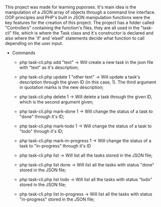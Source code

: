 This project was made for learning puporses. It's main idea is the manipulation of a JSON array of objects through a command line interface.
OOP principles and PHP's built in JSON manipulation functions were the key features for the creation of this project.
The project has a folder called "Controllers" containing the function's files, they are all used in the "task-cli" file, which is where the 
Task class and it's constructor is declared and also where the 'if' and 'elseif' statements decide what function to call depending on the user
input.

* Commands 
   * php task-cli.php add "text" -> Will create a new task in the json file with "text" as it's description;
     
   * php task-cli.php update 1 "other text" -> Will update a task's description through the given ID (in this case, 1). The third argument in
     quotation marks is the new description;
     
   * php task-cli.php delete 1 -> Will delete a task through the given ID, which is the second argument given;
     
   * php task-cli.php mark-done 1 -> Will change the status of a task to "done" through it's ID;
     
   * php task-cli.php mark-todo 1 -> Will change the status of a task to "todo" through it's ID;
     
   * php task-cli.php mark-in-progress 1 -> Will change the status of a task to "in-progress" through it's ID
     
   * php task-cli.php list -> Will list all the tasks stored in the JSON file;
     
   * php task-cli.php list done -> Will list all the tasks with status "done" stored in the JSON file;
     
   * php task-cli.php list todo -> Will list all the tasks with status "todo" stored in the JSON file;
     
   * php task-cli.php list in-progress -> Will list all the tasks with status "in-progress" stored in the JSON file;
